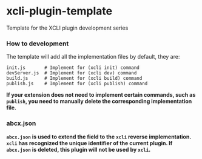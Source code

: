 # xcli-plugin-template

Template for the XCLI plugin development series

### How to development

The template will add all the implementation files by default, they are:

```shell
init.js       # Implement for (xcli init) command
devServer.js  # Implement for (xcli dev) command
build.js      # Implement for (xcli build) command
publish.js    # Implement for (xcli publish) command
```

**If your extension does not need to implement certain commands, such as ``publish``, you need to manually delete the corresponding implementation file.**

### abcx.json

**``abcx.json`` is used to extend the field to the ``xcli`` reverse implementation. ``xcli`` has recognized the unique identifier of the current plugin. If ``abcx.json`` is deleted, this plugin will not be used by ``xcli``.**

